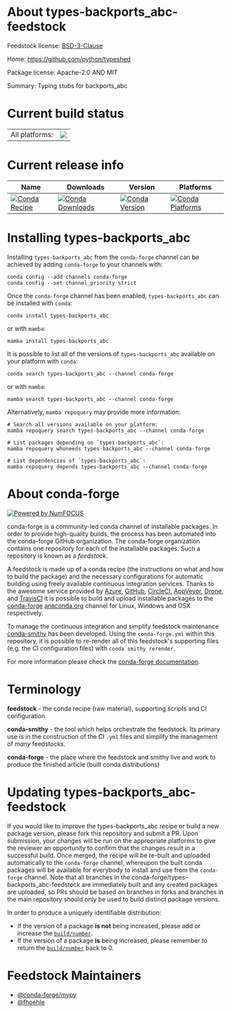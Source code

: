 About types-backports_abc-feedstock
===================================

Feedstock license: [BSD-3-Clause](https://github.com/conda-forge/types-backports_abc-feedstock/blob/main/LICENSE.txt)

Home: https://github.com/python/typeshed

Package license: Apache-2.0 AND MIT

Summary: Typing stubs for backports_abc

Current build status
====================


<table><tr><td>All platforms:</td>
    <td>
      <a href="https://dev.azure.com/conda-forge/feedstock-builds/_build/latest?definitionId=13138&branchName=main">
        <img src="https://dev.azure.com/conda-forge/feedstock-builds/_apis/build/status/types-backports_abc-feedstock?branchName=main">
      </a>
    </td>
  </tr>
</table>

Current release info
====================

| Name | Downloads | Version | Platforms |
| --- | --- | --- | --- |
| [![Conda Recipe](https://img.shields.io/badge/recipe-types--backports_abc-green.svg)](https://anaconda.org/conda-forge/types-backports_abc) | [![Conda Downloads](https://img.shields.io/conda/dn/conda-forge/types-backports_abc.svg)](https://anaconda.org/conda-forge/types-backports_abc) | [![Conda Version](https://img.shields.io/conda/vn/conda-forge/types-backports_abc.svg)](https://anaconda.org/conda-forge/types-backports_abc) | [![Conda Platforms](https://img.shields.io/conda/pn/conda-forge/types-backports_abc.svg)](https://anaconda.org/conda-forge/types-backports_abc) |

Installing types-backports_abc
==============================

Installing `types-backports_abc` from the `conda-forge` channel can be achieved by adding `conda-forge` to your channels with:

```
conda config --add channels conda-forge
conda config --set channel_priority strict
```

Once the `conda-forge` channel has been enabled, `types-backports_abc` can be installed with `conda`:

```
conda install types-backports_abc
```

or with `mamba`:

```
mamba install types-backports_abc
```

It is possible to list all of the versions of `types-backports_abc` available on your platform with `conda`:

```
conda search types-backports_abc --channel conda-forge
```

or with `mamba`:

```
mamba search types-backports_abc --channel conda-forge
```

Alternatively, `mamba repoquery` may provide more information:

```
# Search all versions available on your platform:
mamba repoquery search types-backports_abc --channel conda-forge

# List packages depending on `types-backports_abc`:
mamba repoquery whoneeds types-backports_abc --channel conda-forge

# List dependencies of `types-backports_abc`:
mamba repoquery depends types-backports_abc --channel conda-forge
```


About conda-forge
=================

[![Powered by
NumFOCUS](https://img.shields.io/badge/powered%20by-NumFOCUS-orange.svg?style=flat&colorA=E1523D&colorB=007D8A)](https://numfocus.org)

conda-forge is a community-led conda channel of installable packages.
In order to provide high-quality builds, the process has been automated into the
conda-forge GitHub organization. The conda-forge organization contains one repository
for each of the installable packages. Such a repository is known as a *feedstock*.

A feedstock is made up of a conda recipe (the instructions on what and how to build
the package) and the necessary configurations for automatic building using freely
available continuous integration services. Thanks to the awesome service provided by
[Azure](https://azure.microsoft.com/en-us/services/devops/), [GitHub](https://github.com/),
[CircleCI](https://circleci.com/), [AppVeyor](https://www.appveyor.com/),
[Drone](https://cloud.drone.io/welcome), and [TravisCI](https://travis-ci.com/)
it is possible to build and upload installable packages to the
[conda-forge](https://anaconda.org/conda-forge) [anaconda.org](https://anaconda.org/)
channel for Linux, Windows and OSX respectively.

To manage the continuous integration and simplify feedstock maintenance
[conda-smithy](https://github.com/conda-forge/conda-smithy) has been developed.
Using the ``conda-forge.yml`` within this repository, it is possible to re-render all of
this feedstock's supporting files (e.g. the CI configuration files) with ``conda smithy rerender``.

For more information please check the [conda-forge documentation](https://conda-forge.org/docs/).

Terminology
===========

**feedstock** - the conda recipe (raw material), supporting scripts and CI configuration.

**conda-smithy** - the tool which helps orchestrate the feedstock.
                   Its primary use is in the construction of the CI ``.yml`` files
                   and simplify the management of *many* feedstocks.

**conda-forge** - the place where the feedstock and smithy live and work to
                  produce the finished article (built conda distributions)


Updating types-backports_abc-feedstock
======================================

If you would like to improve the types-backports_abc recipe or build a new
package version, please fork this repository and submit a PR. Upon submission,
your changes will be run on the appropriate platforms to give the reviewer an
opportunity to confirm that the changes result in a successful build. Once
merged, the recipe will be re-built and uploaded automatically to the
`conda-forge` channel, whereupon the built conda packages will be available for
everybody to install and use from the `conda-forge` channel.
Note that all branches in the conda-forge/types-backports_abc-feedstock are
immediately built and any created packages are uploaded, so PRs should be based
on branches in forks and branches in the main repository should only be used to
build distinct package versions.

In order to produce a uniquely identifiable distribution:
 * If the version of a package **is not** being increased, please add or increase
   the [``build/number``](https://docs.conda.io/projects/conda-build/en/latest/resources/define-metadata.html#build-number-and-string).
 * If the version of a package **is** being increased, please remember to return
   the [``build/number``](https://docs.conda.io/projects/conda-build/en/latest/resources/define-metadata.html#build-number-and-string)
   back to 0.

Feedstock Maintainers
=====================

* [@conda-forge/mypy](https://github.com/orgs/conda-forge/teams/mypy/)
* [@fhoehle](https://github.com/fhoehle/)

